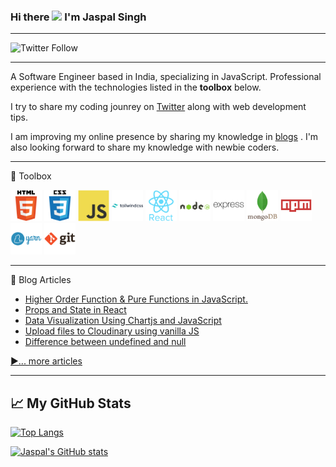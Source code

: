 ### Hi there <img src="https://raw.githubusercontent.com/MartinHeinz/MartinHeinz/master/wave.gif" width="30px"> I'm Jaspal Singh

---

![Twitter Follow](https://img.shields.io/twitter/follow/jaspalscodes?style=social)

---

A Software Engineer based in India, specializing in JavaScript. Professional experience with the technologies listed in the **toolbox** below.

I try to share my coding jounrey on [Twitter](https://twitter.com/JaspalSCodes) along with web development tips.

I am improving my online presence by sharing my knowledge in [blogs](https://jaspalscodes.hashnode.dev/) . I'm also looking forward to share my knowledge 
with newbie coders. 

---
🧰 Toolbox

 <img src="https://github.com/devicons/devicon/blob/master/icons/html5/html5-original-wordmark.svg" alt="HTML5" width="50px" height="50px"> <img src="https://github.com/devicons/devicon/blob/master/icons/css3/css3-original-wordmark.svg" alt="CSS" width="50px" height="50px"> <img src="https://github.com/devicons/devicon/blob/master/icons/javascript/javascript-original.svg" alt="JavaScript" width="50px" height="50px"> <img src="https://github.com/devicons/devicon/blob/master/icons/tailwindcss/tailwindcss-original-wordmark.svg" alt="Tailwind CSS" width="50px" height="50px"> <img src="https://github.com/devicons/devicon/blob/master/icons/react/react-original-wordmark.svg" alt="React" width="50px" height="50px"> <img src="https://github.com/devicons/devicon/blob/master/icons/nodejs/nodejs-original-wordmark.svg" alt="Node" width="50px" height="50px"> <img src="https://github.com/devicons/devicon/blob/master/icons/express/express-original-wordmark.svg" alt="Express" width="50px" height="50px"> <img src="https://github.com/devicons/devicon/blob/master/icons/mongodb/mongodb-original-wordmark.svg" alt="MongoDB" width="50px" height="50px"> <img src="https://github.com/devicons/devicon/blob/master/icons/npm/npm-original-wordmark.svg" alt="npm" width="50px" height="50px"> <img src="https://github.com/devicons/devicon/blob/master/icons/yarn/yarn-original-wordmark.svg" alt="yarn" width="50px" height="50px"> <img src="https://github.com/devicons/devicon/blob/master/icons/git/git-original-wordmark.svg" alt="git" width="50px" height="50px">

---

📘 Blog Articles

<!-- BLOG-POST-LIST:START -->
- [Higher Order Function & Pure Functions in JavaScript.](https://jaspalscodes.hashnode.dev/higher-order-function-and-pure-functions-in-javascript)
- [Props and State in React](https://jaspalscodes.hashnode.dev/props-and-state-in-react)
- [Data Visualization Using Chartjs and JavaScript](https://jaspalscodes.hashnode.dev/chartjs-and-javascript)
- [Upload files to Cloudinary using vanilla JS](https://jaspalscodes.hashnode.dev/upload-files-to-cloudinary-using-vanilla-js)
- [Difference between undefined and null](https://jaspalscodes.hashnode.dev/difference-between-undefined-and-null)
<!-- BLOG-POST-LIST:END -->

[▶... more articles](https://jaspalscodes.hashnode.dev/)

---

## &#x1f4c8; My GitHub Stats

[![Top Langs](https://github-readme-stats.vercel.app/api/top-langs/?username=JaspalSingh1998&hide=java,html,css&theme=radical)](https://github.com/anuraghazra/github-readme-stats)

[![Jaspal's GitHub stats](https://github-readme-stats.vercel.app/api?username=JaspalSingh1998&theme=radical)](https://github.com/anuraghazra/github-readme-stats)

<!--
**JaspalSingh1998/JaspalSingh1998** is a ✨ _special_ ✨ repository because its `README.md` (this file) appears on your GitHub profile.

Here are some ideas to get you started:

- 🔭 I’m currently working on ...
- 🌱 I’m currently learning ...
- 👯 I’m looking to collaborate on ...
- 🤔 I’m looking for help with ...
- 💬 Ask me about ...
- 📫 How to reach me: ...
- 😄 Pronouns: ...
- ⚡ Fun fact: ...
-->

